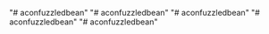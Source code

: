 "# aconfuzzledbean" 
"# aconfuzzledbean" 
"# aconfuzzledbean" 
"# aconfuzzledbean" 
"# aconfuzzledbean" 

